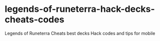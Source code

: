 # legends-of-runeterra-hack-decks-cheats-codes
Legends of Runeterra Cheats best decks Hack codes and tips for mobile
